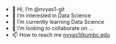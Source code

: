 - 👋 Hi, I’m @nvyas1-git
- 👀 I’m interested in Data Science
- 🌱 I’m currently learning Data Science
- 💞️ I’m looking to collaborate on ...
- 📫 How to reach me nvyas1@umbc.edu

<!---
nvyas1-git/nvyas1-git is a ✨ special ✨ repository because its `README.md` (this file) appears on your GitHub profile.
You can click the Preview link to take a look at your changes.
--->
